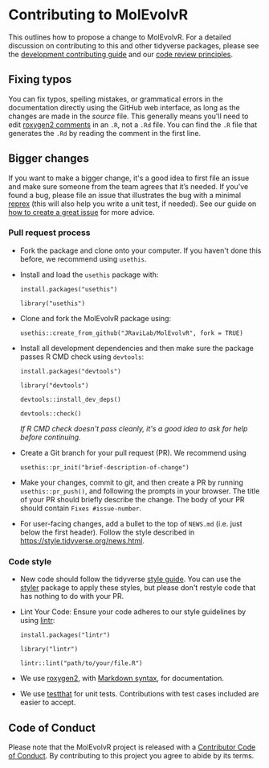 # Contributing to MolEvolvR

This outlines how to propose a change to MolEvolvR.
For a detailed discussion on contributing to this and other tidyverse packages, please see the [development contributing guide](https://rstd.io/tidy-contrib) and our [code review principles](https://code-review.tidyverse.org/).

## Fixing typos

You can fix typos, spelling mistakes, or grammatical errors in the documentation directly using the GitHub web interface, as long as the changes are made in the _source_ file. 
This generally means you'll need to edit [roxygen2 comments](https://roxygen2.r-lib.org/articles/roxygen2.html) in an `.R`, not a `.Rd` file. 
You can find the `.R` file that generates the `.Rd` by reading the comment in the first line.

## Bigger changes

If you want to make a bigger change, it's a good idea to first file an issue and make sure someone from the team agrees that it’s needed. 
If you’ve found a bug, please file an issue that illustrates the bug with a minimal 
[reprex](https://www.tidyverse.org/help/#reprex) (this will also help you write a unit test, if needed).
See our guide on [how to create a great issue](https://code-review.tidyverse.org/issues/) for more advice.

### Pull request process

*   Fork the package and clone onto your computer. If you haven't done this before, we recommend using `usethis`.

*   Install and load the `usethis` package with:
    ```
    install.packages("usethis")
    
    library("usethis")
    ```
*   Clone and fork the MolEvolvR package using:
    ```
    usethis::create_from_github("JRaviLab/MolEvolvR", fork = TRUE)
    ```
*   Install all development dependencies and then make sure the package passes R CMD check using `devtools`:
    ```
    install.packages("devtools")
    
    library("devtools")
    
    devtools::install_dev_deps()
    
    devtools::check()
    ```
    _If R CMD check doesn't pass cleanly, it's a good idea to ask for help before continuing._
    
*   Create a Git branch for your pull request (PR). We recommend using
    ```
    usethis::pr_init("brief-description-of-change")
    ```

*   Make your changes, commit to git, and then create a PR by running `usethis::pr_push()`, and following the prompts in your browser.
    The title of your PR should briefly describe the change.
    The body of your PR should contain `Fixes #issue-number`.

*  For user-facing changes, add a bullet to the top of `NEWS.md` (i.e. just below the first header). Follow the style described in <https://style.tidyverse.org/news.html>.

### Code style

*   New code should follow the tidyverse [style guide](https://style.tidyverse.org). 
    You can use the [styler](https://CRAN.R-project.org/package=styler) package to apply these styles, but please don't restyle code that has nothing to do with your PR.  
    
*   Lint Your Code: Ensure your code adheres to our style guidelines by using [lintr](https://lintr.r-lib.org/):
    ```
    install.packages("lintr")
    
    library("lintr")
    
    lintr::lint("path/to/your/file.R")
    ```

*  We use [roxygen2](https://cran.r-project.org/package=roxygen2), with [Markdown syntax](https://cran.r-project.org/web/packages/roxygen2/vignettes/rd-formatting.html), for documentation.  

*  We use [testthat](https://cran.r-project.org/package=testthat) for unit tests. 
   Contributions with test cases included are easier to accept.  

## Code of Conduct

Please note that the MolEvolvR project is released with a
[Contributor Code of Conduct](CODE_OF_CONDUCT.md). By contributing to this
project you agree to abide by its terms.
